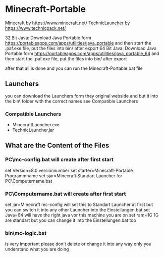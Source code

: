 # Minecraft-Portable
Minecraft by https://www.minecraft.net/
TechnicLauncher by https://www.technicpack.net/

32 Bit Java: Download Java Portable form https://portableapps.com/apps/utilities/java_portable and then start the .paf.exe file, put the files into bin/ after export
64 Bit Java: Download Java Portable form https://portableapps.com/apps/utilities/java_portable_64 and then start the .paf.exe file, put the files into bin/ after export

after that all is done and you can run the Minecraft-Portable.bat file

## Launchers
you can download the Launchers form they original webside and but it into the bin\ folder with the correct names see Compatible Launchers

### Compatible Launchers
- MinecraftLauncher.exe
- TechnicLauncher.jar

## What are the Content of the Files

### PC\mc-config.bat  will create after first start
set Version=8.0 					versionnumber
set starter=Minecraft-Portable		Programmname
set sjar=Minecraft					Standart Launcher for PC\Computername.bat

### PC\Computername.bat  will create after first start
set jar=Minecraft		mc-config will set this to Standart Launcher at first but you can switch it into any other Launcher into the Einstellungen.bat
set Java=64				will have the right java vor this machine you are on
set ram=1G				1G are standart but you can change it into the Einstellungen.bat too

### bin\mc-logic.bat
is very important please don't delete or change it into any way only you understand what you are doing


